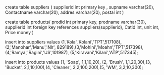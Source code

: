 create table  suppliers
(
supplierid int primary key ,
supname varchar(20),
Contactname varchar(20),
addres varchar(20),
postal int
)

create table products(
prodid int primary key,
prodname varchar(30),
supplierid int foreign key references suppliers(supplierid),
Catid int,
unit int,
Price money
)


insert into suppliers values (1,'Kola','Kolani','TPT',517108),(2,'Manohar','Manu','Nlr', 829189),(3,'Mohini','Moahn','TPT',517398), (4,'Ramya','Ragini','US',101987),
(5,'Kiravani','Kilani','ATP',517345);

insert into products values (1, 'Soap', 1,1,10,20), (2, 'Brush', 1,1,20,30),(3, 'Bucket', 2,1,10,100),(4, 'Cleaner', 2,2,100,200),(5, 'WM', 3,2,10,300);
